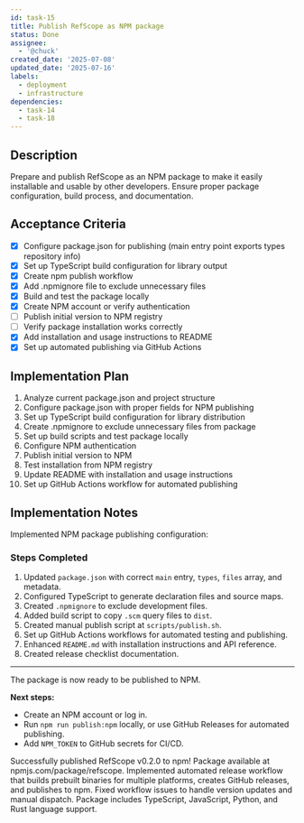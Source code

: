 ```yaml
---
id: task-15
title: Publish RefScope as NPM package
status: Done
assignee:
  - '@chuck'
created_date: '2025-07-08'
updated_date: '2025-07-16'
labels:
  - deployment
  - infrastructure
dependencies:
  - task-14
  - task-18
---
```


## Description

Prepare and publish RefScope as an NPM package to make it easily installable and usable by other developers. Ensure proper package configuration, build process, and documentation.

## Acceptance Criteria

- [x] Configure package.json for publishing (main entry point exports types repository info)
- [x] Set up TypeScript build configuration for library output
- [x] Create npm publish workflow
- [x] Add .npmignore file to exclude unnecessary files
- [x] Build and test the package locally
- [x] Create NPM account or verify authentication
- [ ] Publish initial version to NPM registry
- [ ] Verify package installation works correctly
- [x] Add installation and usage instructions to README
- [x] Set up automated publishing via GitHub Actions

## Implementation Plan

1. Analyze current package.json and project structure
2. Configure package.json with proper fields for NPM publishing
3. Set up TypeScript build configuration for library distribution
4. Create .npmignore to exclude unnecessary files from package
5. Set up build scripts and test package locally
6. Configure NPM authentication
7. Publish initial version to NPM
8. Test installation from NPM registry
9. Update README with installation and usage instructions
10. Set up GitHub Actions workflow for automated publishing

## Implementation Notes

Implemented NPM package publishing configuration:

### Steps Completed

1. Updated `package.json` with correct `main` entry, `types`, `files` array, and metadata.
2. Configured TypeScript to generate declaration files and source maps.
3. Created `.npmignore` to exclude development files.
4. Added build script to copy `.scm` query files to `dist`.
5. Created manual publish script at `scripts/publish.sh`.
6. Set up GitHub Actions workflows for automated testing and publishing.
7. Enhanced `README.md` with installation instructions and API reference.
8. Created release checklist documentation.

---

The package is now ready to be published to NPM.

**Next steps:**

- Create an NPM account or log in.
- Run `npm run publish:npm` locally, or use GitHub Releases for automated publishing.
- Add `NPM_TOKEN` to GitHub secrets for CI/CD.

Successfully published RefScope v0.2.0 to npm! Package available at npmjs.com/package/refscope. Implemented automated release workflow that builds prebuilt binaries for multiple platforms, creates GitHub releases, and publishes to npm. Fixed workflow issues to handle version updates and manual dispatch. Package includes TypeScript, JavaScript, Python, and Rust language support.
